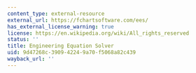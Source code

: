 ```yaml
---
content_type: external-resource
external_url: https://fchartsoftware.com/ees/
has_external_license_warning: true
license: https://en.wikipedia.org/wiki/All_rights_reserved
status: ''
title: Engineering Equation Solver
uid: 9d47268c-3909-4224-9a70-f5068a82c439
wayback_url: ''
---
```

